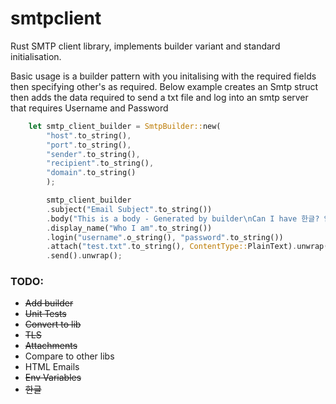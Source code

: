 # smtpclient
Rust SMTP client library, implements builder variant and standard initialisation.

Basic usage is a builder pattern with you initalising with the required fields then specifying other's as required.
Below example creates an Smtp struct then adds the data required to send a txt file and log into an smtp server that requires Username and Password
```rust
    let smtp_client_builder = SmtpBuilder::new(
        "host".to_string(),  
        "port".to_string(), 
        "sender".to_string(), 
        "recipient".to_string(), 
        "domain".to_string()
        );

        smtp_client_builder
        .subject("Email Subject".to_string())
        .body("This is a body - Generated by builder\nCan I have 한글? 안녕하세요~~".to_string())
        .display_name("Who I am".to_string())
        .login("username".o_string(), "password".to_string())
        .attach("test.txt".to_string(), ContentType::PlainText).unwrap()
        .send().unwrap(); 
```

### TODO:
- ~~Add builder~~
- ~~Unit Tests~~
- ~~Convert to lib~~
- ~~TLS~~
- ~~Attachments~~
- Compare to other libs
- HTML Emails
- ~~Env Variables~~
- ~~한글~~

